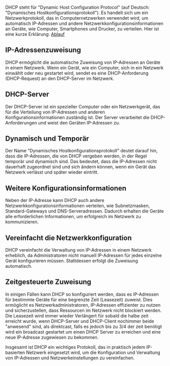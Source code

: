 DHCP steht für "Dynamic Host Configuration Protocol" (auf Deutsch: "Dynamisches Hostkonfigurationsprotokoll"). Es handelt sich um ein Netzwerkprotokoll, das in Computernetzwerken verwendet wird, um automatisch IP-Adressen und andere Netzwerkkonfigurationsinformationen an Geräte, wie Computer, Smartphones und Drucker, zu verteilen. Hier ist eine kurze Erklärung:
[Ablauf](../Generell/D.O.R.A..md)
 
## **IP-Adressenzuweisung**
DHCP ermöglicht die automatische Zuweisung von IP-Adressen an Geräte in einem Netzwerk. Wenn ein Gerät, wie ein Computer, sich in ein Netzwerk einwählt oder neu gestartet wird, sendet es eine DHCP-Anforderung (DHCP-Request) an den DHCP-Server im Netzwerk.

## **DHCP-Server**
Der DHCP-Server ist ein spezieller Computer oder ein Netzwerkgerät, das für die Verteilung von IP-Adressen und anderen Konfigurationsinformationen zuständig ist. Der Server verarbeitet die DHCP-Anforderungen und weist den Geräten IP-Adressen zu.

## **Dynamisch und Temporär**
Der Name "Dynamisches Hostkonfigurationsprotokoll" deutet darauf hin, dass die IP-Adressen, die von DHCP vergeben werden, in der Regel temporär und dynamisch sind. Das bedeutet, dass die IP-Adressen nicht dauerhaft zugeordnet sind und sich ändern können, wenn ein Gerät das Netzwerk verlässt und später wieder eintritt.

## **Weitere Konfigurationsinformationen**
Neben der IP-Adresse kann DHCP auch andere Netzwerkkonfigurationsinformationen verteilen, wie Subnetzmasken, Standard-Gateways und DNS-Serveradressen. Dadurch erhalten die Geräte alle erforderlichen Informationen, um erfolgreich im Netzwerk zu kommunizieren.

## **Vereinfacht die Netzwerkkonfiguration**
DHCP vereinfacht die Verwaltung von IP-Adressen in einem Netzwerk erheblich, da Administratoren nicht manuell IP-Adressen für jedes einzelne Gerät konfigurieren müssen. Stattdessen erfolgt die Zuweisung automatisch.

## **Zeitgesteuerte Zuweisung**
In einigen Fällen kann DHCP so konfiguriert werden, dass es IP-Adressen für bestimmte Geräte für eine begrenzte Zeit (Leasezeit) zuweist. Dies ermöglicht es Netzwerkadministratoren, IP-Adressen effizienter zu nutzen und sicherzustellen, dass Ressourcen im Netzwerk nicht blockiert werden.
Die Leasezeit wird immer wieder Verlängert für sobald die halbe zeit erreicht wurde, wenn DHCP-Server und DHCP-Client nochimmer beide "anwesend" sind, als direktcast, falls es jedoch bis zu 3/4 der zeit benötigt wird ein broadcast gestartet um einen DHCP Server zu erreichen und eine neue IP-Adresse zugewiesen zu bekommen.

Insgesamt ist DHCP ein wichtiges Protokoll, das in praktisch jedem IP-basierten Netzwerk eingesetzt wird, um die Konfiguration und Verwaltung von IP-Adressen und Netzwerkeinstellungen zu vereinfachen.
